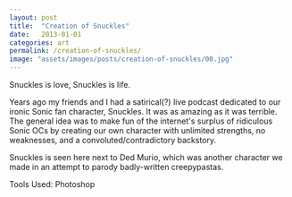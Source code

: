 ```yaml
---
layout: post
title:  "Creation of Snuckles"
date:   2013-01-01
categories: art
permalink: /creation-of-snuckles/
image: "assets/images/posts/creation-of-snuckles/00.jpg"
---
```


<p class="post--full__excerpt">
	Snuckles is love, Snuckles is life.
</p>

Years ago my friends and I had a satirical(?) live podcast dedicated to our ironic Sonic fan character, Snuckles. It was as amazing as it was terrible. The general idea was to make fun of the internet's surplus of ridiculous Sonic OCs by creating our own character with unlimited strengths, no weaknesses, and a convoluted/contradictory backstory.

Snuckles is seen here next to Ded Murio, which was another character we made in an attempt to parody badly-written creepypastas.


Tools Used: Photoshop